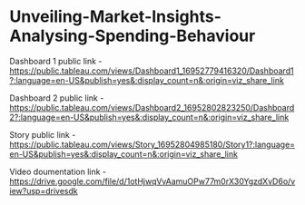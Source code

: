 # Unveiling-Market-Insights-Analysing-Spending-Behaviour


Dashboard 1 public link - https://public.tableau.com/views/Dashboard1_16952779416320/Dashboard1?:language=en-US&publish=yes&:display_count=n&:origin=viz_share_link

Dashboard 2 public link - https://public.tableau.com/views/Dashboard2_16952802823250/Dashboard2?:language=en-US&publish=yes&:display_count=n&:origin=viz_share_link

Story public link - https://public.tableau.com/views/Story_16952804985180/Story1?:language=en-US&publish=yes&:display_count=n&:origin=viz_share_link

Video doumentation link - https://drive.google.com/file/d/1otHjwqVvAamuOPw77m0rX30YgzdXvD6o/view?usp=drivesdk
